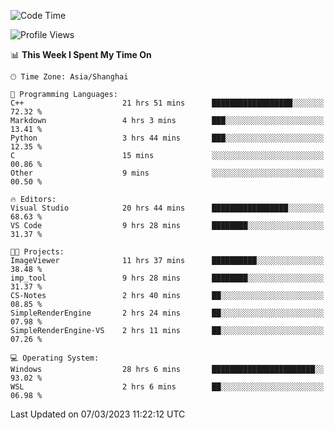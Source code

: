 <!--START_SECTION:waka-->
![Code Time](http://img.shields.io/badge/Code%20Time-738%20hrs%208%20mins-blue)

![Profile Views](http://img.shields.io/badge/Profile%20Views-3-blue)

📊 **This Week I Spent My Time On** 

```text
🕑︎ Time Zone: Asia/Shanghai

💬 Programming Languages: 
C++                      21 hrs 51 mins      ██████████████████░░░░░░░   72.32 % 
Markdown                 4 hrs 3 mins        ███░░░░░░░░░░░░░░░░░░░░░░   13.41 % 
Python                   3 hrs 44 mins       ███░░░░░░░░░░░░░░░░░░░░░░   12.35 % 
C                        15 mins             ░░░░░░░░░░░░░░░░░░░░░░░░░   00.86 % 
Other                    9 mins              ░░░░░░░░░░░░░░░░░░░░░░░░░   00.50 % 

🔥 Editors: 
Visual Studio            20 hrs 44 mins      █████████████████░░░░░░░░   68.63 % 
VS Code                  9 hrs 28 mins       ████████░░░░░░░░░░░░░░░░░   31.37 % 

🐱‍💻 Projects: 
ImageViewer              11 hrs 37 mins      ██████████░░░░░░░░░░░░░░░   38.48 % 
imp_tool                 9 hrs 28 mins       ████████░░░░░░░░░░░░░░░░░   31.37 % 
CS-Notes                 2 hrs 40 mins       ██░░░░░░░░░░░░░░░░░░░░░░░   08.85 % 
SimpleRenderEngine       2 hrs 24 mins       ██░░░░░░░░░░░░░░░░░░░░░░░   07.98 % 
SimpleRenderEngine-VS    2 hrs 11 mins       ██░░░░░░░░░░░░░░░░░░░░░░░   07.26 % 

💻 Operating System: 
Windows                  28 hrs 6 mins       ███████████████████████░░   93.02 % 
WSL                      2 hrs 6 mins        ██░░░░░░░░░░░░░░░░░░░░░░░   06.98 % 
```


 Last Updated on 07/03/2023 11:22:12 UTC
<!--END_SECTION:waka-->